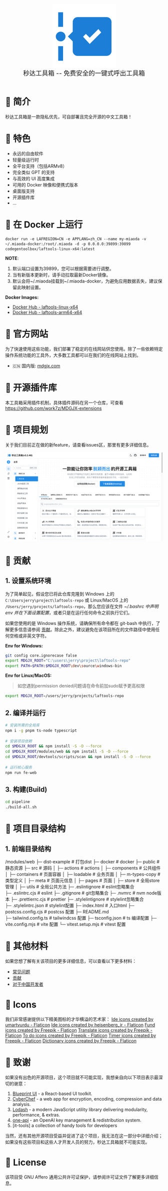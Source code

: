 <p align="center">
<img width="203" src="./modules/web/src/favicon.png" alt="favicon.png">
<br>
<span style="font-size:20px">秒达工具箱 -- 免费安全的一键式呼出工具箱
</span>
<br><br>
</p>

# 🔮 简介

秒达工具箱是一款隐私优先，可自部署且完全开源的中文工具箱！

# 💌 特色

- 永远的自由软件
- 轻量级运行时
- 全平台支持（包括ARMv8）
- 完全类似 GPT 的支持
- 与高效的 UI 高度集成
- 可用的 Docker 映像和便携式版本
- 桌面版支持
- 开源插件库
- ...

# 🚀 在 Docker 上运行


```
docker run -e LAFREGION=CN -e APPLANG=zh_CN --name my-miaoda -v ~/.miaoda-docker:/root/.miaoda -d -p 0.0.0.0:39899:39899 codegentoolbox/laftools-linux-x64:latest
```

**NOTE**:

1. 默认端口设置为39899，您可以根据需要进行调整。
2. 当有新版本更新时，请手动拉取最新Docker镜像。
3. 默认会将~/.miaoda挂载到~/.miaoda-docker，为避免应用数据丢失，建议保留此映射设置。


**Docker Images:**

- [Docker Hub - laftools-linux-x64](https://hub.docker.com/r/codegentoolbox/laftools-linux-x64)
- [Docker Hub - laftools-arm64-x64](https://hub.docker.com/r/codegentoolbox/laftools-arm64-x64)

# 🔗 官方网站

为了快速使用这些功能，我们部署了稳定的在线网站供您使用。除了一些依赖特定操作系统功能的工具外，大多数工具都可以在我们的在线网站上找到。

- 🇨🇳 国内版: [mdgjx.com](https://mdgjx.com)


# 🚄 开源插件库

本工具箱采用插件机制，具体插件源码在另一个仓库，可查看 https://github.com/work7z/MDGJX-extensions

# 🌠 项目规划

关于我们目前正在做的新feature，请查看issues区，那里有更多详细信息。

![](./docs/imgs/portal.png)



# 🌠 贡献

## 1. 设置系统环境

为了简单起见，假设您已将此仓库克隆到 Windows 上的 `C:\Usersjerry\project\laftools-repo` 或 Linux/MacOS 上的 `/Users/jerry/projects/laftools-repo`，那么您应该在文件 **~/.bashrc* 中声明 env 并在下面设置配置*，或者只是在运行任何命令之前执行它们。

如果您使用的是 Windows 操作系统，请确保所有命令都在 git-bash 中执行，了解更多信息请参阅 [贡献](/docs/zh_CN/CONTRIBUTION.md)。除此之外，建议避免在该项目所在的文件路径中使用任何空格或非英文字符。

**Env for Windows:**

```bash
git config core.ignorecase false
export MDGJX_ROOT="C:\users\jerry\project\laftools-repo"
export PATH=$PATH:$MDGJX_ROOT\dev\source\windows-bin
```

**Env for Linux/MacOS:**

> 如您遇到permission denied问题请在命令前加sudo赋予更高权限

```bash
export MDGJX_ROOT=/users/jerry/projects/laftools-repo
```

## 2. 编译并运行

```bash
# 安装所需的全局库
npm i -g pnpm ts-node typescript

# 安装项目依赖
cd $MDGJX_ROOT && npm install -S -D --force
cd $MDGJX_ROOT/modules/web && npm install -S -D --force
cd $MDGJX_ROOT/devtools/scripts/scan && npm install -S -D --force

# 运行核心服务
npm run fe-web

```

## 3. 构建(Build)

```bash
cd pipeline
./build-all.sh
```

# 📑 项目目录结构

## 1. 前端目录结构
/modules/web
├─ dist-example       # 打包dist
├─ docker             # docker
├─ public             # 静态资源
├─ src                # 源码
│  ├─ actions         # actions
│  ├─ components      # 公共组件
│  ├─ containers      # 页面容器
│  ├─ loadable        # 业务页面
│  ├─ m-types-copy    # 类型定义
│  ├─ meta            # 页面元信息
│  ├─ pages           # 页面
│  ├─ store           # 全局store管理
│  ├─ utils           # 全局公共方法
├─ .eslintignore      # eslint忽略集合      
├─ .eslintrc.cjs      # eslint
├─ .gitignore         # git忽略集合
├─ .nvmrc             # nvm node版本
├─ .prettierrc.cjs    # prettier
├─ .stylelintignore   # stylelint忽略集合      
├─ .stylelintrc.json  # stylelint配置
├─ index.html         # 入口html 
├─ postcss.config.cjs # postcss 配置
├─ README.md    
├─ tailwind.config.ts # tailwindcss 配置
├─ tsconfig.json      # ts 编译配置
├─ vite.config.mjs    # vite 配置
└─ vitest.setup.mjs   # vitest 配置

# 📑 其他材料

如果您想了解有关该项目的更多详细信息，可以查看以下更多材料：

- [常见问题](/docs/zh_CN/FAQ.md)
- [贡献](/docs/zh_CN/CONTRIBUTION.md)
- [对于中国开发者](/devtools/notes/common/issues.md)

# 💐 Icons

我们非常感谢提供以下精美图标的才华横溢的艺术家：
<a href="https://www.flaticon.com/free-icons/ide" title="ide icons">Ide icons created by umartvurdu - Flaticon</a>
<a href="https://www.flaticon.com/free-icons/ide" title="ide icons">Ide icons created by heisenberg_jr - Flaticon</a>
<a href="https://www.flaticon.com/free-icons/fund" title="fund icons">Fund icons created by Freepik - Flaticon</a>
<a href="https://www.flaticon.com/free-icons/translate" title="translate icons">Translate icons created by Freepik - Flaticon</a>
<a href="https://www.flaticon.com/free-icons/to-do" title="to do icons">To do icons created by Freepik - Flaticon</a>
<a href="https://www.flaticon.com/free-icons/timer" title="timer icons">Timer icons created by Freepik - Flaticon</a>
<a href="https://www.flaticon.com/free-icons/dictionary" title="dictionary icons">Dictionary icons created by Freepik - Flaticon</a>

# 🙏 致谢

如果没有出色的开源项目，这个项目就不可能实现，我想亲自向以下项目表示最深切的谢意：

1. [Blueprint UI](https://blueprintjs.com/) - a React-based UI toolkit.
2. [CyberChef](https://github.com/gchq/CyberChef/tree/master) - a web app for encryption, encoding, compression and data analysis.
3. [Lodash](https://github.com/lodash/lodash) - a modern JavaScript utility library delivering modularity, performance, & extras.
4. [one-api](https://github.com/songquanpeng/one-api) - an OpenAI key management & redistribution system.
5. [it-tools] a collection of handy tools for developers

当然，还有其他开源项目受益并促进了这个项目，我无法在这一部分中详细介绍；如果没有这些项目和这些人才开发人员的努力，秒达工具箱就不可能实现。

# 🪪 License

该项目受 GNU Affero 通用公共许可证保护，请参阅许可证文件了解更多详细信息。
